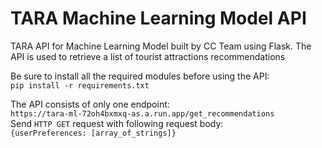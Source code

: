 # TARA Machine Learning Model API

TARA API for Machine Learning Model built by CC Team using Flask. The API is used to retrieve a list of tourist attractions recommendations  

Be sure to install all the required modules before using the API:  
```pip install -r requirements.txt```

The API consists of only one endpoint:  
```https://tara-ml-72oh4bxmxq-as.a.run.app/get_recommendations```  
Send ```HTTP GET``` request with following request body:  
```{userPreferences: [array_of_strings]}```



